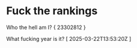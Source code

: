 # Fuck the rankings

Who the hell am I?
{ 23302812 }

What fucking year is it?
[ 2025-03-22T13:53:20Z ]
